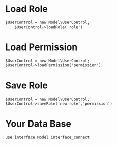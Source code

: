 # Load Role
    $UserControl = new Model\UserControl;
		$UserControl->loadRole('role')
# Load Permission
    $UserControl = new Model\UserControl;
    $UserControl->loadPermission('permission')
# Save Role
    $UserControl = new Model\UserControl;
    $UserControl->saveRole('new role','permission')
# Your Data Base
    use interface Model interface_connect
